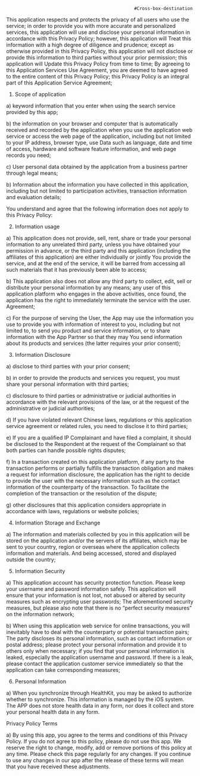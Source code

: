                                                     #Cross-box-destination 
                                                    
                                                    
This application respects and protects the privacy of all users who use the service; in order to provide you with more accurate and personalized services, this application will use and disclose your personal information in accordance with this Privacy Policy; however, this application will Treat this information with a high degree of diligence and prudence; except as otherwise provided in this Privacy Policy, this application will not disclose or provide this information to third parties without your prior permission; this application will Update this Privacy Policy from time to time; By agreeing to this Application Services Use Agreement, you are deemed to have agreed to the entire content of this Privacy Policy; this Privacy Policy is an integral part of this Application Service Agreement;


1. Scope of application


a) keyword information that you enter when using the search service provided by this app; 


b) the information on your browser and computer that is automatically received and recorded by the application when you use the application web service or access the web page of the application, including but not limited to your IP address, browser type, use Data such as language, date and time of access, hardware and software feature information, and web page records you need;


c) User personal data obtained by the application from a business partner through legal means;


b) Information about the information you have collected in this application, including but not limited to participation activities, transaction information and evaluation details; 


You understand and agree that the following information does not apply to this Privacy Policy:


2. Information usage


a) This application does not provide, sell, rent, share or trade your personal information to any unrelated third party, unless you have obtained your permission in advance, or the third party and this application (including the affiliates of this application) are either individually or jointly You provide the service, and at the end of the service, it will be barred from accessing all such materials that it has previously been able to access;


b) This application also does not allow any third party to collect, edit, sell or distribute your personal information by any means; any user of this application platform who engages in the above activities, once found, the application has the right to immediately terminate the service with the user. Agreement; 


c) For the purpose of serving the User, the App may use the information you use to provide you with information of interest to you, including but not limited to, to send you product and service information, or to share information with the App Partner so that they may You send information about its products and services (the latter requires your prior consent);


3. Information Disclosure


a) disclose to third parties with your prior consent;


b) in order to provide the products and services you request, you must share your personal information with third parties;


c) disclosure to third parties or administrative or judicial authorities in accordance with the relevant provisions of the law, or at the request of the administrative or judicial authorities; 


d) If you have violated relevant Chinese laws, regulations or this application service agreement or related rules, you need to disclose it to third parties;


e) If you are a qualified IP Complainant and have filed a complaint, it should be disclosed to the Respondent at the request of the Complainant so that both parties can handle possible rights disputes;


f) In a transaction created on this application platform, if any party to the transaction performs or partially fulfills the transaction obligation and makes a request for information disclosure, the application has the right to decide to provide the user with the necessary information such as the contact information of the counterparty of the transaction. To facilitate the completion of the transaction or the resolution of the dispute; 


g) other disclosures that this application considers appropriate in accordance with laws, regulations or website policies; 


4. Information Storage and Exchange


a) The information and materials collected by you in this application will be stored on the application and/or the servers of its affiliates, which may be sent to your country, region or overseas where the application collects information and materials. And being accessed, stored and displayed outside the country;


5. Information Security


a) This application account has security protection function. Please keep your username and password information safely. This application will ensure that your information is not lost, not abused or altered by security measures such as encrypting user passwords; The aforementioned security measures, but please also note that there is no “perfect security measures” on the information network;


b) When using this application web service for online transactions, you will inevitably have to deal with the counterparty or potential transaction pairs;
The party discloses its personal information, such as contact information or postal address; please protect your personal information and provide it to others only when necessary; if you find that your personal information is leaked, especially the application username and password. If there is a leak, please contact the application customer service immediately so that the application can take corresponding measures;


6. Personal Information


a) When you synchronize through HealthKit, you may be asked to authorize whether to synchronize. This information is managed by the iOS system. The APP does not store health data in any form, nor does it collect and store your personal health data in any form. 


Privacy Policy Terms


a) By using this app, you agree to the terms and conditions of this Privacy Policy. If you do not agree to this policy, please do not use this app. We reserve the right to change, modify, add or remove portions of this policy at any time. Please check this page regularly for any changes. If you continue to use any changes in our app after the release of these terms will mean that you have received these adjustments.
